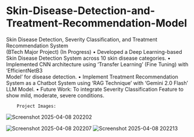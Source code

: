 # Skin-Disease-Detection-and-Treatment-Recommendation-Model

Skin Disease Detection, Severity Classification, and Treatment Recommendation System  
        (BTech Major Project)	                                       (In Progress)
        • Developed a Deep Learning-based Skin Disease Detection System across 10 skin disease categories.
        • Implemented CNN architecture using ‘Transfer Learning’ (Fine Tuning) with ‘EfficientNetB3  
           Model’ for disease detection. 
        • Implement Treatment Recommendation System as a Chatbot System using ‘RAG Technique’ with 
‘Gemini 2.0 Flash’ LLM Model.
        • Future Work: To integrate Severity Classification Feature to show mild, moderate, severe conditions.

        Project Images:
![Screenshot 2025-04-08 202202](https://github.com/user-attachments/assets/27747dc1-13cf-404f-9c38-610c479ea450)

        
![Screenshot 2025-04-08 202207](https://github.com/user-attachments/assets/9a005106-5b08-43fe-ac4b-08dfd9d4b34c)
![Screenshot 2025-04-08 202213](https://github.com/user-attachments/assets/080a7d68-5ede-42fc-bbdf-a0441d3c2b33)
